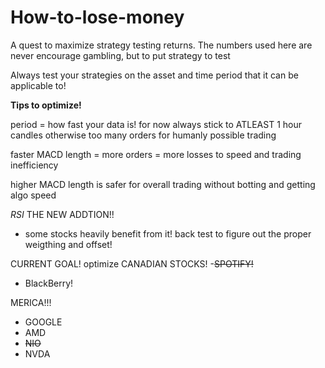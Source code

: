 # How-to-lose-money
A quest to maximize strategy testing returns. The numbers used here are never encourage gambling, but to put strategy to test


Always test your strategies on the asset and time period that it can be applicable to!


**Tips to optimize!**

period  = how fast your data is! for now always stick to ATLEAST 1 hour candles otherwise too many orders for humanly possible trading

faster MACD length = more orders = more losses to speed and trading inefficiency

higher MACD length is safer for overall trading without botting and getting algo speed

*RSI* THE NEW ADDTION!!

- some stocks heavily benefit from it! back test to figure out the proper weigthing and offset!


CURRENT GOAL!
optimize CANADIAN STOCKS!
-~~SPOTIFY!~~
- BlackBerry!

MERICA!!!
- GOOGLE
- AMD
- ~~NIO~~
- NVDA
